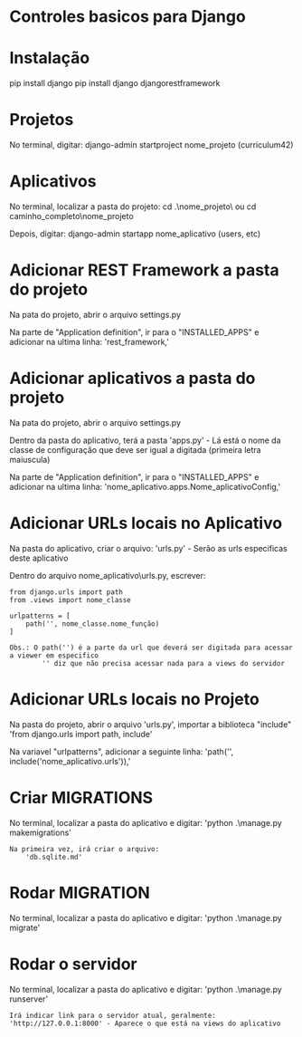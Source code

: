 # Controles basicos para Django

# Instalação
pip install django
pip install django djangorestframework

# Projetos
No terminal, digitar:
django-admin startproject nome_projeto (curriculum42)

# Aplicativos
No terminal, localizar a pasta do projeto:
    cd .\nome_projeto\ ou cd caminho_completo\nome_projeto

Depois, digitar:
    django-admin startapp nome_aplicativo (users, etc)

# Adicionar REST Framework a pasta do projeto
Na pata do projeto, abrir o arquivo settings.py

Na parte de "Application definition", ir para o "INSTALLED_APPS" e adicionar na ultima linha:
    'rest_framework,'

# Adicionar aplicativos a pasta do projeto
Na pata do projeto, abrir o arquivo settings.py

Dentro da pasta do aplicativo, terá a pasta 'apps.py' - Lá está o nome da classe de configuração que deve ser igual a digitada (primeira letra maiuscula)

Na parte de "Application definition", ir para o "INSTALLED_APPS" e adicionar na ultima linha:
    'nome_aplicativo.apps.Nome_aplicativoConfig,'

# Adicionar URLs locais no Aplicativo
Na pasta do aplicativo, criar o arquivo:
    'urls.py' - Serão as urls especificas deste aplicativo

Dentro do arquivo nome_aplicativo\urls.py, escrever:

    from django.urls import path
    from .views import nome_classe

    urlpatterns = [
        path('', nome_classe.nome_função)
    ]

    Obs.: O path('') é a parte da url que deverá ser digitada para acessar a viewer em especifico
            '' diz que não precisa acessar nada para a views do servidor

# Adicionar URLs locais no Projeto
Na pasta do projeto, abrir o arquivo 'urls.py', importar a biblioteca "include"
    'from django.urls import path, include'

Na variavel "urlpatterns", adicionar a seguinte linha:
    'path('', include('nome_aplicativo.urls')),'

# Criar MIGRATIONS
No terminal, localizar a pasta do aplicativo e digitar:
    'python .\manage.py makemigrations'

    Na primeira vez, irá criar o arquivo:
        'db.sqlite.md'

# Rodar MIGRATION
No terminal, localizar a pasta do aplicativo e digitar:
    'python .\manage.py migrate'

# Rodar o servidor
No terminal, localizar a pasta do aplicativo e digitar:
    'python .\manage.py runserver'

    Irá indicar link para o servidor atual, geralmente:
    'http://127.0.0.1:8000' - Aparece o que está na views do aplicativo